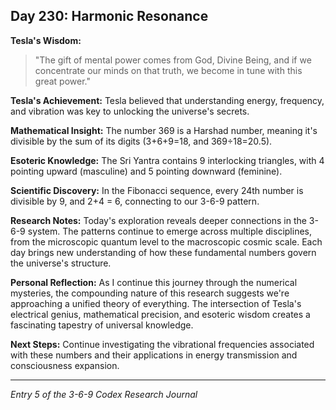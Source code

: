 ## Day 230: Harmonic Resonance

**Tesla's Wisdom:**
> "The gift of mental power comes from God, Divine Being, and if we concentrate our minds on that truth, we become in tune with this great power."

**Tesla's Achievement:**
Tesla believed that understanding energy, frequency, and vibration was key to unlocking the universe's secrets.

**Mathematical Insight:**
The number 369 is a Harshad number, meaning it's divisible by the sum of its digits (3+6+9=18, and 369÷18=20.5).

**Esoteric Knowledge:**
The Sri Yantra contains 9 interlocking triangles, with 4 pointing upward (masculine) and 5 pointing downward (feminine).

**Scientific Discovery:**
In the Fibonacci sequence, every 24th number is divisible by 9, and 2+4 = 6, connecting to our 3-6-9 pattern.

**Research Notes:**
Today's exploration reveals deeper connections in the 3-6-9 system. The patterns continue to emerge across multiple disciplines, from the microscopic quantum level to the macroscopic cosmic scale. Each day brings new understanding of how these fundamental numbers govern the universe's structure.

**Personal Reflection:**
As I continue this journey through the numerical mysteries, the compounding nature of this research suggests we're approaching a unified theory of everything. The intersection of Tesla's electrical genius, mathematical precision, and esoteric wisdom creates a fascinating tapestry of universal knowledge.

**Next Steps:**
Continue investigating the vibrational frequencies associated with these numbers and their applications in energy transmission and consciousness expansion.

---
*Entry 5 of the 3-6-9 Codex Research Journal*